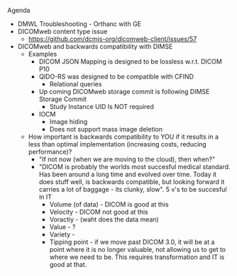  Agenda

* DMWL Troubleshooting - Orthanc with GE
* DICOMweb content type issue
  * https://github.com/dcmjs-org/dicomweb-client/issues/57
* DICOMweb and backwards compatibility with DIMSE
  * Examples
    * DICOM JSON Mapping is designed to be lossless w.r.t. DICOM P10
    * QIDO-RS was designed to be compatible with CFIND
      * Relational queries
    * Up coming DICOMweb storage commit is following DIMSE Storage Commit
      * Study Instance UID Is NOT required
    * IOCM
      * Image hiding
      * Does not support mass image deletion
  * How important is backwards compatibility to YOU if it results in a less than optimal implementation (increasing costs, reducing performance)?
    * "If not now (when we are moving to the cloud), then when?"
    * "DICOM is probably the worlds most succesful medical standard.  Has been around a long time and evolved over time.  Today it does stuff well, is backwards compatible, but looking forward it carries a lot of baggage - its clunky, slow".  5 v's to be succesful in IT
      * Volume (of data) - DICOM is good at this
      * Velocity - DICOM not good at this
      * Voractiy - (waht does the data mean)
      * Value - ?
      * Variety - 
      * Tipping point - if we move past DICOM 3.0, it will be at a point where it is no longer valuable, not allowing us to get to where we need to be.  This requires transformation and IT is good at that.



